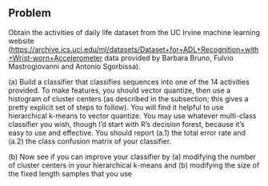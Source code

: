 ## Problem

Obtain the activities of daily life dataset from the UC Irvine machine learning website (https://archive.ics.uci.edu/ml/datasets/Dataset+for+ADL+Recognition+with+Wrist-worn+Accelerometer
data provided by Barbara Bruno, Fulvio Mastrogiovanni and Antonio Sgorbissa).


(a) Build a classifier that classifies sequences into one of the 14 activities provided. To make features, you should vector quantize, then use a histogram of cluster centers (as described in the subsection; this gives a pretty explicit set of steps to follow). You will find it helpful to use hierarchical k-means to vector quantize. You may use whatever multi-class classifier you wish, though I’d start with R’s decision forest, because it’s easy to
use and effective. You should report 
(a.1) the total error rate and 
(a.2) the class confusion matrix of your classifier.


(b) Now see if you can improve your classifier by (a) modifying the number
of cluster centers in your hierarchical k-means and (b) modifying the size
of the fixed length samples that you use
